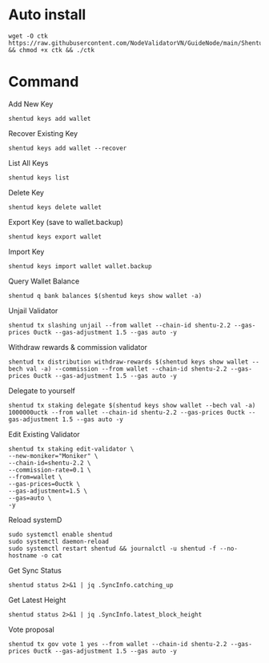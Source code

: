 # Auto install

    wget -O ctk https://raw.githubusercontent.com/NodeValidatorVN/GuideNode/main/Shentu/ctk && chmod +x ctk && ./ctk

# Command

Add New Key

    shentud keys add wallet

Recover Existing Key

    shentud keys add wallet --recover

List All Keys

    shentud keys list

Delete Key

    shentud keys delete wallet

Export Key (save to wallet.backup)

    shentud keys export wallet

Import Key

    shentud keys import wallet wallet.backup

Query Wallet Balance

    shentud q bank balances $(shentud keys show wallet -a)

Unjail Validator

    shentud tx slashing unjail --from wallet --chain-id shentu-2.2 --gas-prices 0uctk --gas-adjustment 1.5 --gas auto -y

Withdraw rewards & commission validator

    shentud tx distribution withdraw-rewards $(shentud keys show wallet --bech val -a) --commission --from wallet --chain-id shentu-2.2 --gas-prices 0uctk --gas-adjustment 1.5 --gas auto -y 

Delegate to yourself

    shentud tx staking delegate $(shentud keys show wallet --bech val -a) 1000000uctk --from wallet --chain-id shentu-2.2 --gas-prices 0uctk --gas-adjustment 1.5 --gas auto -y

Edit Existing Validator

    shentud tx staking edit-validator \
    --new-moniker="Moniker" \
    --chain-id=shentu-2.2 \
    --commission-rate=0.1 \
    --from=wallet \
    --gas-prices=0uctk \
    --gas-adjustment=1.5 \
    --gas=auto \
    -y

Reload systemD

    sudo systemctl enable shentud 
    sudo systemctl daemon-reload
    sudo systemctl restart shentud && journalctl -u shentud -f --no-hostname -o cat
    
Get Sync Status

    shentud status 2>&1 | jq .SyncInfo.catching_up

Get Latest Height

    shentud status 2>&1 | jq .SyncInfo.latest_block_height

Vote proposal

    shentud tx gov vote 1 yes --from wallet --chain-id shentu-2.2 --gas-prices 0uctk --gas-adjustment 1.5 --gas auto -y 

